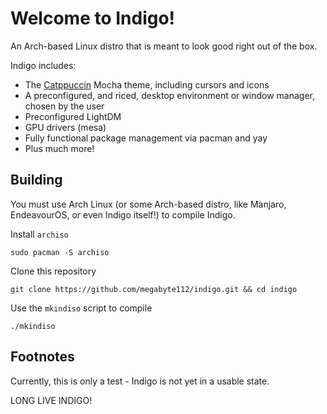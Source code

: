 # Welcome to Indigo!

An Arch-based Linux distro that is meant to look good right out of the box.


Indigo includes:
- The [Catppuccin](https://github.com/catppuccin/catppuccin) Mocha theme, including cursors and icons
- A preconfigured, and riced, desktop environment or window manager, chosen by the user
- Preconfigured LightDM
- GPU drivers (mesa)
- Fully functional package management via pacman and yay
- Plus much more!

## Building

You must use Arch Linux (or some Arch-based distro, like Manjaro, EndeavourOS, or even Indigo itself!) to compile Indigo.

Install `archiso`
```
sudo pacman -S archiso
```

Clone this repository
```
git clone https://github.com/megabyte112/indigo.git && cd indigo
```

Use the `mkindiso` script to compile
```
./mkindiso
```

## Footnotes

Currently, this is only a test - Indigo is not yet in a usable state.

LONG LIVE INDIGO!
